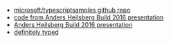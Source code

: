- [microsoft/typescriptsamples github repo](https://github.com/Microsoft/TypeScriptSamples)
- [code from Anders Hejlsberg Build 2016 presentation](https://github.com/microsoft/typescript-build2016-demos)
- [Anders Hejlsberg Build 2016 presentation](https://channel9.msdn.com/Events/Build/2016/B881)
- [definitely typed](http://definitelytyped.org/)

